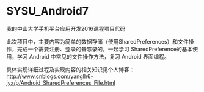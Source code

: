 # SYSU_Android7
我的中山大学手机平台应用开发2016课程项目代码

此次项目中，主要内容为简单的数据存储（使用SharedPreferences）和文件操作，完成一个需要注册、登录的备忘录的，一起学习 SharedPreference的基本使用，学习 Android 中常见的文件操作方法，复习 Android 界面编程。

具体实现详细过程及实现内容的相关知识见个人博客：http://www.cnblogs.com/yanglh6-jyx/p/Android_SharedPreferences_File.html
